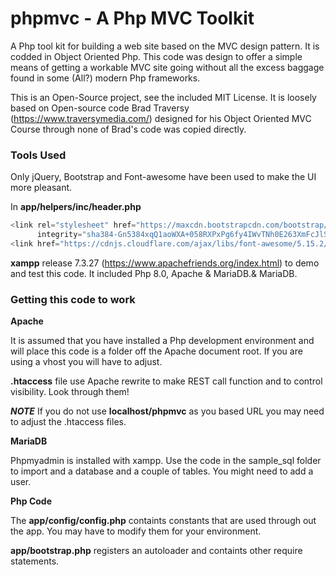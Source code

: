 # phpmvc - A Php MVC Toolkit

A Php tool kit for building a web site based on the MVC design pattern. It is codded in Object Oriented Php. This code was design to offer a simple means of getting a workable MVC site going without all the excess baggage found in some (All?) modern Php frameworks.

This is an Open-Source project, see the included MIT License. It is loosely based on Open-source code  Brad Traversy (https://www.traversymedia.com/) designed for his Object Oriented MVC Course through none of Brad's code was copied directly. 

### Tools Used

Only jQuery, Bootstrap and Font-awesome have been used to make the UI more pleasant.

In **app/helpers/inc/header.php**

```javascript
<link rel="stylesheet" href="https://maxcdn.bootstrapcdn.com/bootstrap/4.0.0/css/bootstrap.min.css" 
      integrity="sha384-Gn5384xqQ1aoWXA+058RXPxPg6fy4IWvTNh0E263XmFcJlSAwiGgFAW/dAiS6JXm" crossorigin="anonymous">
<link href="https://cdnjs.cloudflare.com/ajax/libs/font-awesome/5.15.2/css/all.min.css">
  ```

**xampp** release 7.3.27  (https://www.apachefriends.org/index.html) to demo and test this code. It included Php 8.0, Apache & MariaDB.& MariaDB.

### Getting this code to work

**Apache**

It is assumed that you have installed a Php development environment and will place this code is a folder off the Apache document root. If you are using a vhost you will have to adjust. 

**.htaccess** file use Apache rewrite to make REST call function and to control visibility. Look through them!  

***NOTE*** If you do not use **localhost/phpmvc** as you based URL you may need to adjust the .htaccess files.

**MariaDB**

Phpmyadmin is installed with xampp. Use the code in the sample_sql folder to import and a database and a couple of tables. You might need to add a user.

**Php Code**

The **app/config/config.php** containts constants that are used through out the app. You may have to modify them for your environment.

**app/bootstrap.php** registers an autoloader and containts other require statements.






